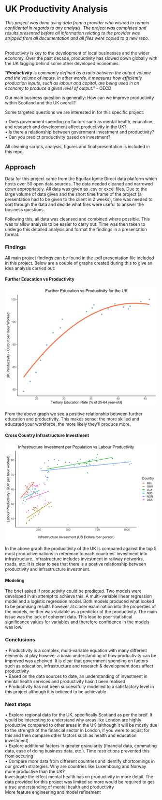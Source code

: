 # UK Productivity Analysis

###### <i> This project was done using data from a provider who wished to remain confidental in regards to any analysis. The project was completed and results presented before all information relating to the provider was stripped from all documentation and all files were copied to a new repo. </i>

Productivity is key to the development of local businesses and the wider economy. Over the past decade, productivity has slowed down globally with the UK lagging behind some other developed economies.


“<b><i>Productivity</b> is commonly defined as a ratio between the output volume and the volume of inputs. In other words, it measures how efficiently production inputs, such as labour and capital, are being used in an economy to produce a given level of output.”</i> - OECD


Our main business question is generally: How can we improve productivity within Scotland and the UK overall?

Some targeted questions we are interested in for this specific project:

• Does government spending on factors such as mental health, education, and research and development affect productivity in the UK?<br>
• Is there a relationship between government investment and productivity?<br>
• Can you predict productivity based on investment?<br>

All cleaning scripts, analysis, figures and final presentation is included in this repo.

## Approach
Data for this project came from the Equifax Ignite Direct data platform which hosts over 50 open data sources. The data needed cleaned and narrowed down appropriately. All data was given as .csv or excel files. Due to the large volume of data given and the short time frame of the project (a presentation had to be given to the client in 2 weeks), time was needed to sort through the data and decide what files were useful to answer the business questions.

Following this, all data was cleansed and combined where possible. This was to allow analysis to be easier to carry out. Time was then taken to undergo this detailed analysis and format the findings in a presentation format. 

### Findings
All main project findings can be found in the .pdf presentation file included in this project. Below are a couple of graphs created during this to give an idea analysis carried out:

#### Further Education vs Productivity 
![Further Education vs Productivity](https://github.com/TICbhoy94/uk_productivity_analysis/blob/main/presentation/further_education_vs_productivity_uk.png)

From the above graph we see a positive relationship between further education and productivity. This makes sense: the more skilled and educated your workforce, the more likely they'll produce more.

#### Cross Country Infrastructure Investment
![Cross Country Infrastructure Investment](https://github.com/TICbhoy94/uk_productivity_analysis/blob/main/presentation/cross_country_infrastructure_investment_graph.png)

In the above graph the producitivity of the UK is compared against the top 5 most productive nations in reference to each countries' investment into infrastructure. Infrastructure includes investment in railway networks, roads, etc. It is clear to see that there is a postive relationship between productivity and infrastructure investment.

#### Modeling

The brief asked if productivity could be predicted. Two models were developed in an attempt to achieve this: A multi-variable linear regression model and a logistic regression model. Both models produced what looked to be promising results however at closer examination into the properties of the models, neither was suitable as a predictor of the productivity. The main issue was the lack of coherent data. This lead to poor statistical significance values for variables and therefore confidence in the models was low.

### Conclusions

• Productivity is a complex, multi-variable equation with many different elements at play however a basic understanding of how productivity can be improved was acheived. It is clear that government spending on factors such as education, infrastructure and research & development does affect productivity <br>
• Based on the data sources to date, an understanding of investment in mental health services and productivity hasn’t been realised <br>
• Productivity has not been successfully modelled to a satisfactory level in this project although it is believed to be achievable <br> 

### Next steps
• Explore regional data for the UK, specifically Scotland as per the breif. It would be interesting to understand why areas like London are highly productive compared to other areas in the UK (although it will be mostly due to the strength of the financial sector in London, if you were to adjust for this and then compare other factors such as health and education investment) <br>
• Explore additional factors in greater granularity (financial data, commuting data, ease of doing business data, etc.). Time restrictions prevented this from occuring<br>
• Compare more data from different countries and identify shortcomings in our growth strategies. Why are countries like Luxembourg and Norway more productive than the UK? <br>
Investigate the effect mental health has on productivity in more detail. The data provided for this project was limited so more would be required to get a true understanding of mental health and productivity <br>
More feature engineering and model refinement


